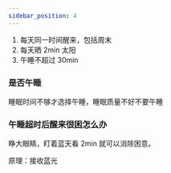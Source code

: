 ```yaml
---
sidebar_position: 4
---
```


1. 每天同一时间醒来，包括周末
2. 每天晒 2min 太阳
3. 午睡不超过 30min

### 是否午睡

睡眠时间不够才选择午睡，睡眠质量不好不要午睡

### 午睡超时后醒来很困怎么办

睁大眼睛，盯着蓝天看 2min 就可以消除困意。

原理：接收蓝光